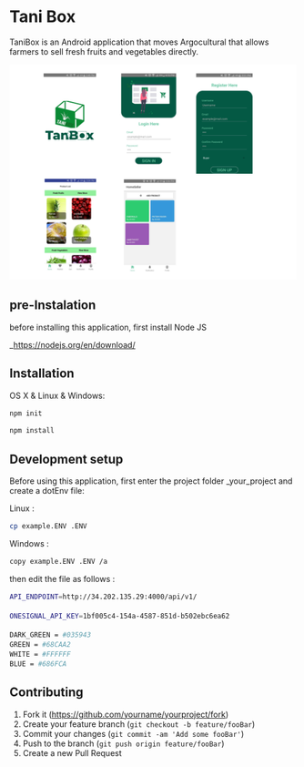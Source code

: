 # Tani Box

TaniBox is an Android application that moves Argocultural that allows farmers to sell fresh fruits and vegetables directly.

![](taniBox.png)

## pre-Instalation

before installing this application, first install Node JS

_https://nodejs.org/en/download/

## Installation

OS X & Linux & Windows:

```sh
npm init
```

```sh
npm install
```


## Development setup

Before using this application, first enter the project folder _your_project and create a dotEnv file:

Linux :
```sh
cp example.ENV .ENV
```

Windows :
```sh
copy example.ENV .ENV /a
```

then edit the file as follows :
```sh
API_ENDPOINT=http://34.202.135.29:4000/api/v1/

ONESIGNAL_API_KEY=1bf005c4-154a-4587-851d-b502ebc6ea62

DARK_GREEN = #035943
GREEN = #68CAA2
WHITE = #FFFFFF
BLUE = #686FCA
```


## Contributing

1. Fork it (<https://github.com/yourname/yourproject/fork>)
2. Create your feature branch (`git checkout -b feature/fooBar`)
3. Commit your changes (`git commit -am 'Add some fooBar'`)
4. Push to the branch (`git push origin feature/fooBar`)
5. Create a new Pull Request

